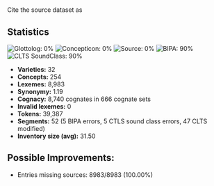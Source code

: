 # 

Cite the source dataset as

> 

## Statistics



![Glottolog: 0%](https://img.shields.io/badge/Glottolog-0%25-red.svg "Glottolog: 0%")
![Concepticon: 0%](https://img.shields.io/badge/Concepticon-0%25-red.svg "Concepticon: 0%")
![Source: 0%](https://img.shields.io/badge/Source-0%25-red.svg "Source: 0%")
![BIPA: 90%](https://img.shields.io/badge/BIPA-90%25-green.svg "BIPA: 90%")
![CLTS SoundClass: 90%](https://img.shields.io/badge/CLTS%20SoundClass-90%25-green.svg "CLTS SoundClass: 90%")

- **Varieties:** 32
- **Concepts:** 254
- **Lexemes:** 8,983
- **Synonymy:** 1.19
- **Cognacy:** 8,740 cognates in 666 cognate sets
- **Invalid lexemes:** 0
- **Tokens:** 39,387
- **Segments:** 52 (5 BIPA errors, 5 CTLS sound class errors, 47 CLTS modified)
- **Inventory size (avg):** 31.50

## Possible Improvements:



- Entries missing sources: 8983/8983 (100.00%)
